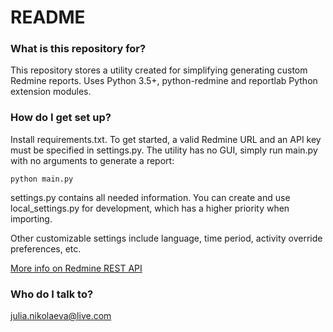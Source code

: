 # README #

### What is this repository for? ###

This repository stores a utility created for simplifying generating custom Redmine reports.
Uses Python 3.5+, python-redmine and reportlab Python extension modules.

### How do I get set up? ###

Install requirements.txt. To get started, a valid Redmine URL and an API key must be specified in settings.py.
The utility has no GUI, simply run main.py with no arguments to generate a report:

```python main.py```

settings.py contains all needed information.
You can create and use local_settings.py for development, which has a higher priority when importing.

Other customizable settings include language, time period, activity override preferences, etc.

[More info on Redmine REST API](http://www.redmine.org/projects/redmine/wiki/Rest_api)

### Who do I talk to? ###

julia.nikolaeva@live.com